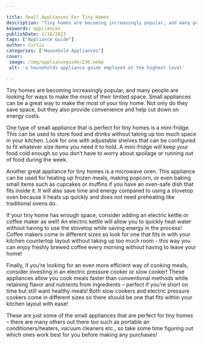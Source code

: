 ```yaml
---

title: Small Appliances For Tiny Homes
description: "Tiny homes are becoming increasingly popular, and many people are looking for ways to make the most of their limited space. Small ...see more"
keywords: appliances
publishDate: 1/16/2023
tags: ["Appliance Guide"]
author: Curtis
categories: ["Household Appliances"]
cover: 
 image: /img/applianceguide/236.webp
 alt: 'a households appliance guide employed at the highest level'

---
```


Tiny homes are becoming increasingly popular, and many people are looking for ways to make the most of their limited space. Small appliances can be a great way to make the most of your tiny home. Not only do they save space, but they also provide convenience and help cut down on energy costs.

One type of small appliance that is perfect for tiny homes is a mini-fridge. This can be used to store food and drinks without taking up too much space in your kitchen. Look for one with adjustable shelves that can be configured to fit whatever size items you need it to hold. A mini-fridge will keep your food cold enough so you don’t have to worry about spoilage or running out of food during the week.

Another great appliance for tiny homes is a microwave oven. This appliance can be used for heating up frozen meals, making popcorn, or even baking small items such as cupcakes or muffins if you have an oven-safe dish that fits inside it. It will also save time and energy compared to using a stovetop oven because it heats up quickly and does not need preheating like traditional ovens do.

If your tiny home has enough space, consider adding an electric kettle or coffee maker as well! An electric kettle will allow you to quickly heat water without having to use the stovetop while saving energy in the process! Coffee makers come in different sizes so look for one that fits in with your kitchen countertop layout without taking up too much room - this way you can enjoy freshly brewed coffee every morning without having to leave your home! 
 
Finally, if you’re looking for an even more efficient way of cooking meals, consider investing in an electric pressure cooker or slow cooker! These appliances allow you cook meals faster than conventional methods while retaining flavor and nutrients from ingredients – perfect if you’re short on time but still want healthy meals! Both slow cookers and electric pressure cookers come in different sizes so there should be one that fits within your kitchen layout with ease! 
 
These are just some of the small appliances that are perfect for tiny homes – there are many others out there too such as portable air conditioners/heaters, vacuum cleaners etc., so take some time figuring out which ones work best for you before making any purchases!
